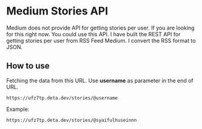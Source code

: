 # Medium Stories API
Medium does not provide API for getting stories per user. If you are looking for this right now. You could use this API. I have built the REST API for getting stories per user from RSS Feed Medium. I convert the RSS format to JSON.

## How to use
Fetching the data from this URL. Use **username** as parameter in the end of URL.

    https://ufz7tp.deta.dev/stories/@username
 Example:

    https://ufz7tp.deta.dev/stories/@syaifulhuseinnn
